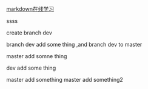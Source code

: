 [markdown在线学习](http://www.mdeditor.com/)

ssss

create branch dev

branch dev add some thing ,and branch dev to master

master add somne thing

dev add some thing

master add something
master add something2



